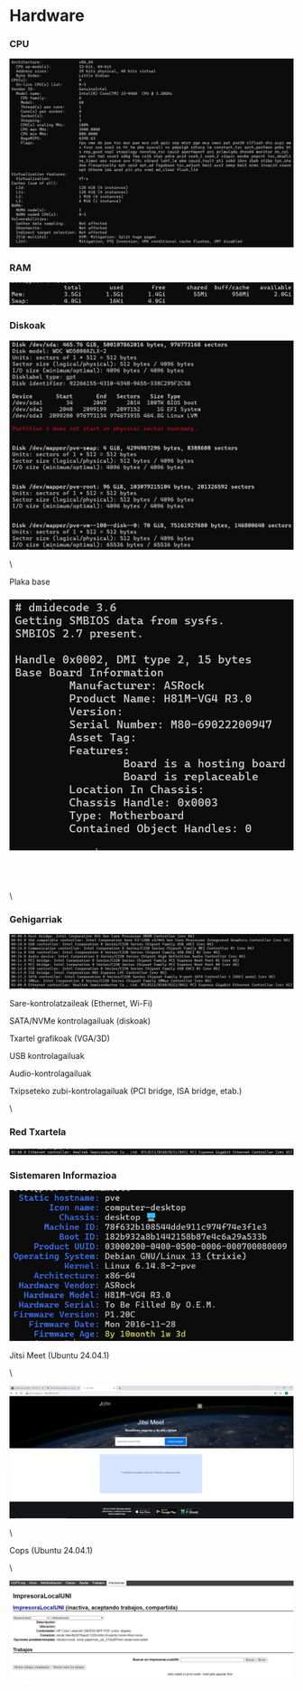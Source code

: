 # Hardware

### CPU

![](<.gitbook/assets/unknown (19).png>)

### RAM

![](<.gitbook/assets/unknown (20).png>)

### Diskoak

![](<.gitbook/assets/unknown (21).png>)

\


Plaka base&#x20;

### ![](<.gitbook/assets/unknown (22).png>)

\
\
\
\


### Gehigarriak

![](<.gitbook/assets/unknown (23).png>)

Sare-kontrolatzaileak (Ethernet, Wi-Fi)&#x20;

SATA/NVMe kontrolagailuak (diskoak)&#x20;

Txartel grafikoak (VGA/3D)&#x20;

USB kontrolagailuak&#x20;

Audio-kontrolagailuak&#x20;

Txipseteko zubi-kontrolagailuak (PCI bridge, ISA bridge, etab.)

\


### Red Txartela

![](<.gitbook/assets/unknown (24).png>)

### Sistemaren Informazioa

![](<.gitbook/assets/unknown (25).png>)

Jitsi Meet (Ubuntu 24.04.1)

\


![](<.gitbook/assets/unknown (26).png>)

\


Cops (Ubuntu 24.04.1)

\


![](<.gitbook/assets/unknown (27).png>)
